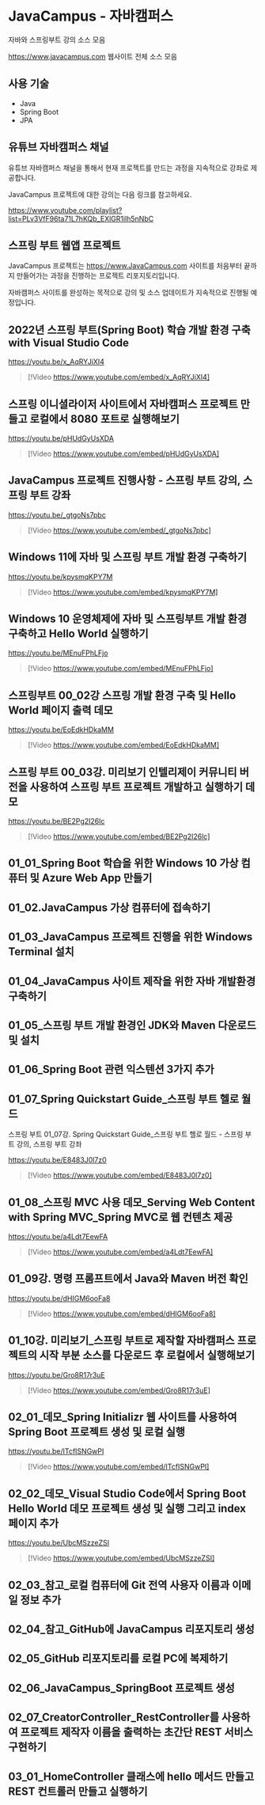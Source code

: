 # JavaCampus - 자바캠퍼스 

자바와 스프링부트 강의 소스 모음 

https://www.javacampus.com 웹사이트 전체 소스 모음

## 사용 기술

* Java
* Spring Boot
* JPA

## 유튜브 자바캠퍼스 채널

유튜브 자바캠퍼스 채널을 통해서 현재 프로젝트를 만드는 과정을 지속적으로 강좌로 제공합니다.

JavaCampus 프로젝트에 대한 강의는 다음 링크를 참고하세요.

https://www.youtube.com/playlist?list=PLv3VfF96ta71L7hKQb_EXlGR1ilh5nNbC

## 스프링 부트 웹앱 프로젝트

JavaCampus 프로젝트는 https://www.JavaCampus.com 사이트를 처음부터 끝까지 만들어가는 과정을 진행하는 프로젝트 리포지토리입니다.

자바캠퍼스 사이트를 완성하는 목적으로 강의 및 소스 업데이트가 지속적으로 진행될 예정입니다.


## 2022년 스프링 부트(Spring Boot) 학습 개발 환경 구축 with Visual Studio Code

https://youtu.be/x_AqRYJiXI4

> [!Video https://www.youtube.com/embed/x_AqRYJiXI4]


## 스프링 이니셜라이저 사이트에서 자바캠퍼스 프로젝트 만들고 로컬에서 8080 포트로 실행해보기

https://youtu.be/pHUdGyUsXDA

> [!Video https://www.youtube.com/embed/pHUdGyUsXDA]


## JavaCampus 프로젝트 진행사항 - 스프링 부트 강의, 스프링 부트 강좌

https://youtu.be/_gtgoNs7pbc

> [!Video https://www.youtube.com/embed/_gtgoNs7pbc]


## Windows 11에 자바 및 스프링 부트 개발 환경 구축하기

https://youtu.be/kpysmqKPY7M

> [!Video https://www.youtube.com/embed/kpysmqKPY7M]


## Windows 10 운영체제에 자바 및 스프링부트 개발 환경 구축하고 Hello World 실행하기

https://youtu.be/MEnuFPhLFjo

> [!Video https://www.youtube.com/embed/MEnuFPhLFjo]

## 스프링부트 00_02강 스프링 개발 환경 구축 및 Hello World 페이지 출력 데모

https://youtu.be/EoEdkHDkaMM

> [!Video https://www.youtube.com/embed/EoEdkHDkaMM]

## 스프링 부트 00_03강. 미리보기 인텔리제이 커뮤니티 버전을 사용하여 스프링 부트 프로젝트 개발하고 실행하기 데모

https://youtu.be/BE2Pg2I26lc

> [!Video https://www.youtube.com/embed/BE2Pg2I26lc]

## 01_01_Spring Boot 학습을 위한 Windows 10 가상 컴퓨터 및 Azure Web App 만들기

## 01_02.JavaCampus 가상 컴퓨터에 접속하기

## 01_03_JavaCampus 프로젝트 진행을 위한 Windows Terminal 설치

## 01_04_JavaCampus 사이트 제작을 위한 자바 개발환경 구축하기

## 01_05_스프링 부트 개발 환경인 JDK와 Maven 다운로드 및 설치

## 01_06_Spring Boot 관련 익스텐션 3가지 추가

## 01_07_Spring Quickstart Guide_스프링 부트 헬로 월드

스프링 부트 01_07강. Spring Quickstart Guide_스프링 부트 헬로 월드 - 스프링 부트 강의, 스프링 부트 강좌

https://youtu.be/E8483J0l7z0

> [!Video https://www.youtube.com/embed/E8483J0l7z0]

## 01_08_스프링 MVC 사용 데모_Serving Web Content with Spring MVC_Spring MVC로 웹 컨텐츠 제공

https://youtu.be/a4Ldt7EewFA

> [!Video https://www.youtube.com/embed/a4Ldt7EewFA]


## 01_09강. 명령 프롬프트에서 Java와 Maven 버전 확인

https://youtu.be/dHIGM6ooFa8

> [!Video https://www.youtube.com/embed/dHIGM6ooFa8]

## 01_10강. 미리보기_스프링 부트로 제작할 자바캠퍼스 프로젝트의 시작 부분 소스를 다운로드 후 로컬에서 실행해보기

https://youtu.be/Gro8R17r3uE

> [!Video https://www.youtube.com/embed/Gro8R17r3uE]

## 02_01_데모_Spring Initializr 웹 사이트를 사용하여 Spring Boot 프로젝트 생성 및 로컬 실행

https://youtu.be/ITcfISNGwPI

> [!Video https://www.youtube.com/embed/ITcfISNGwPI]

## 02_02_데모_Visual Studio Code에서 Spring Boot Hello World 데모 프로젝트 생성 및 실행 그리고 index 페이지 추가

https://youtu.be/UbcMSzzeZSI

> [!Video https://www.youtube.com/embed/UbcMSzzeZSI]

## 02_03_참고_로컬 컴퓨터에 Git 전역 사용자 이름과 이메일 정보 추가

## 02_04_참고_GitHub에 JavaCampus 리포지토리 생성

## 02_05_GitHub 리포지토리를 로컬 PC에 복제하기

## 02_06_JavaCampus_SpringBoot 프로젝트 생성

## 02_07_CreatorController_RestController를 사용하여 프로젝트 제작자 이름을 출력하는 초간단 REST 서비스 구현하기

## 03_01_HomeController 클래스에 hello 메서드 만들고 REST 컨트롤러 만들고 실행하기
